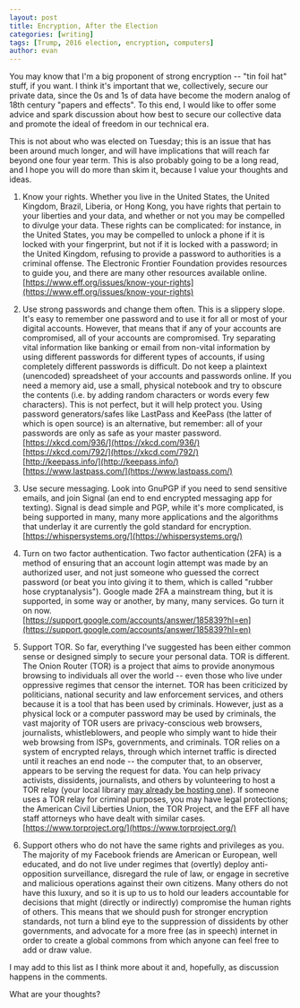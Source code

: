 ```yaml
---
layout: post
title: Encryption, After the Election
categories: [writing]
tags: [Trump, 2016 election, encryption, computers]
author: evan
---
```


You may know that I'm a big proponent of strong encryption -- "tin foil hat" stuff, if you want. I think it's important that we, collectively, secure our private data, since the 0s and 1s of data have become the modern analog of 18th century "papers and effects". To this end, I would like to offer some advice and spark discussion about how best to secure our collective data and promote the ideal of freedom in our technical era.

This is not about who was elected on Tuesday; this is an issue that has been around much longer, and will have implications that will reach far beyond one four year term. This is also probably going to be a long read, and I hope you will do more than skim it, because I value your thoughts and ideas.

  1. Know your rights. Whether you live in the United States, the United Kingdom, Brazil, Liberia, or Hong Kong, you have rights that pertain to your liberties and your data, and whether or not you may be compelled to divulge your data. These rights can be complicated: for instance, in the United States, you may be compelled to unlock a phone if it is locked with your fingerprint, but not if it is locked with a password; in the United Kingdom, refusing to provide a password to authorities is a criminal offense. The Electronic Frontier Foundation provides resources to guide you, and there are many other resources available online.  
  [https://www.eff.org/issues/know-your-rights](https://www.eff.org/issues/know-your-rights)

  2. Use strong passwords and change them often. This is a slippery slope. It's easy to remember one password and to use it for all or most of your digital accounts. However, that means that if any of your accounts are compromised, all of your accounts are compromised. Try separating vital information like banking or email from non-vital information by using different passwords for different types of accounts, if using completely different passwords is difficult. Do not keep a plaintext (unencoded) spreadsheet of your accounts and passwords online. If you need a memory aid, use a small, physical notebook and try to obscure the contents (i.e. by adding random characters or words every few characters). This is not perfect, but it will help protect you. Using password generators/safes like LastPass and KeePass (the latter of which is open source) is an alternative, but remember: all of your passwords are only as safe as your master password.  
    [https://xkcd.com/936/](https://xkcd.com/936/)  
    [https://xkcd.com/792/](https://xkcd.com/792/)  
    [http://keepass.info/](http://keepass.info/)  
    [https://www.lastpass.com/](https://www.lastpass.com/)   

  3. Use secure messaging. Look into GnuPGP if you need to send sensitive emails, and join Signal (an end to end encrypted messaging app for texting). Signal is dead simple and PGP, while it's more complicated, is being supported in many, many more applications and the algorithms that underlay it are currently the gold standard for encryption.  
  [https://whispersystems.org/](https://whispersystems.org/)

  4. Turn on two factor authentication. Two factor authentication (2FA) is a method of ensuring that an account login attempt was made by an authorized user, and not just someone who guessed the correct password (or beat you into giving it to them, which is called "rubber hose cryptanalysis"). Google made 2FA a mainstream thing, but it is supported, in some way or another, by many, many services. Go turn it on now.  
  [https://support.google.com/accounts/answer/185839?hl=en](https://support.google.com/accounts/answer/185839?hl=en)

  5. Support TOR. So far, everything I've suggested has been either common sense or designed simply to secure your personal data. TOR is different. The Onion Router (TOR) is a project that aims to provide anonymous browsing to individuals all over the world -- even those who live under oppressive regimes that censor the internet. TOR has been criticized by politicians, national security and law enforcement services, and others because it is a tool that has been used by criminals. However, just as a physical lock or a computer password may be used by criminals, the vast majority of TOR users are privacy-conscious web browsers, journalists, whistleblowers, and people who simply want to hide their web browsing from ISPs, governments, and criminals. TOR relies on a system of encrypted relays, through which internet traffic is directed until it reaches an end node -- the computer that, to an observer, appears to be serving the request for data. You can help privacy activists, dissidents, journalists, and others by volunteering to host a TOR relay (your local library [may already be hosting one](https://libraryfreedomproject.org/torexitpilotphase1/)). If someone uses a TOR relay for criminal purposes, you may have legal protections; the American Civil Liberties Union, the TOR Project, and the EFF all have staff attorneys who have dealt with similar cases.  
  [https://www.torproject.org/](https://www.torproject.org/)

  6. Support others who do not have the same rights and privileges as you. The majority of my Facebook friends are American or European, well educated, and do not live under regimes that (overtly) deploy anti-opposition surveillance, disregard the rule of law, or engage in secretive and malicious operations against their own citizens. Many others do not have this luxury, and so it is up to us to hold our leaders accountable for decisions that might (directly or indirectly) compromise the human rights of others. This means that we should push for stronger encryption standards, not turn a blind eye to the suppression of dissidents by other governments, and advocate for a more free (as in speech) internet in order to create a global commons from which anyone can feel free to add or draw value.

I may add to this list as I think more about it and, hopefully, as discussion happens in the comments.

What are your thoughts?
